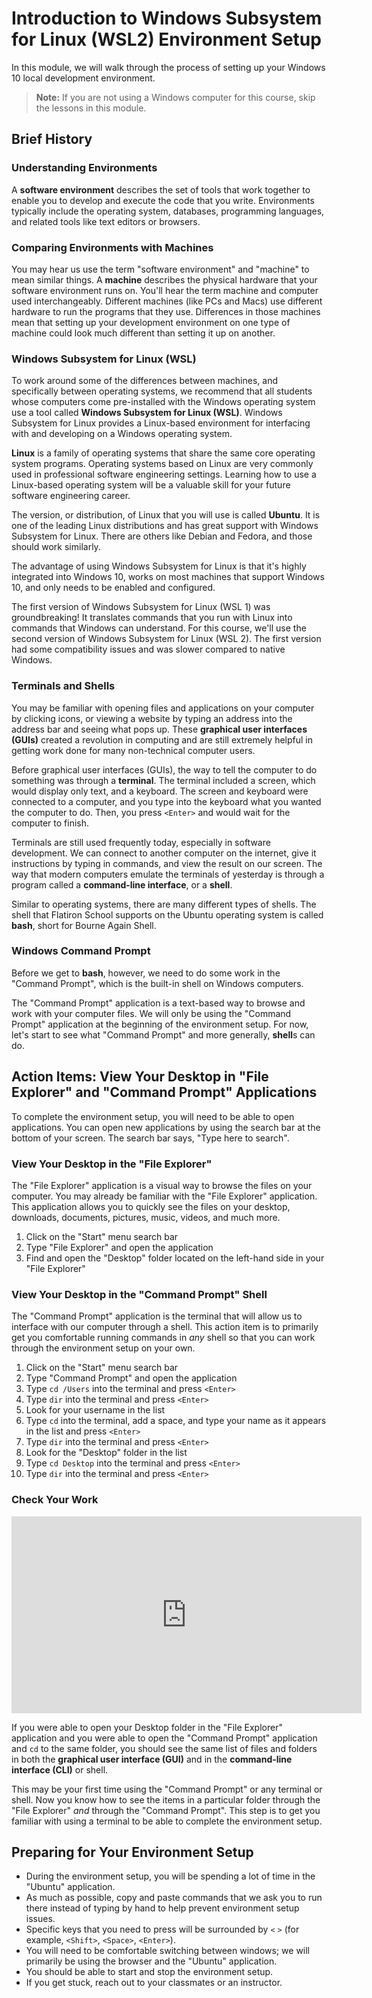 # Introduction to Windows Subsystem for Linux (WSL2) Environment Setup

In this module, we will walk through the process of setting up your Windows 10
local development environment.

> **Note:** If you are not using a Windows computer for this course, skip the
> lessons in this module.

## Brief History

### Understanding Environments

A **software environment** describes the set of tools that work together to
enable you to develop and execute the code that you write. Environments
typically include the operating system, databases, programming languages, and
related tools like text editors or browsers.

### Comparing Environments with Machines

You may hear us use the term "software environment" and "machine" to mean
similar things. A **machine** describes the physical hardware that your software
environment runs on. You'll hear the term machine and computer used
interchangeably. Different machines (like PCs and Macs) use different hardware
to run the programs that they use. Differences in those machines mean that
setting up your development environment on one type of machine could look much
different than setting it up on another.

### Windows Subsystem for Linux (WSL)

To work around some of the differences between machines, and specifically
between operating systems, we recommend that all students whose computers come
pre-installed with the Windows operating system use a tool called **Windows
Subsystem for Linux (WSL)**. Windows Subsystem for Linux provides a Linux-based
environment for interfacing with and developing on a Windows operating system.

**Linux** is a family of operating systems that share the same core operating
system programs. Operating systems based on Linux are very commonly used in
professional software engineering settings. Learning how to use a Linux-based
operating system will be a valuable skill for your future software engineering
career.

The version, or distribution, of Linux that you will use is called **Ubuntu**.
It is one of the leading Linux distributions and has great support with Windows
Subsystem for Linux. There are others like Debian and Fedora, and those should
work similarly.

The advantage of using Windows Subsystem for Linux is that it's highly
integrated into Windows 10, works on most machines that support Windows 10, and
only needs to be enabled and configured.

The first version of Windows Subsystem for Linux (WSL 1) was groundbreaking! It
translates commands that you run with Linux into commands that Windows can
understand. For this course, we'll use the second version of Windows Subsystem
for Linux (WSL 2). The first version had some compatibility issues and was
slower compared to native Windows.

### Terminals and Shells

You may be familiar with opening files and applications on your computer by
clicking icons, or viewing a website by typing an address into the address bar
and seeing what pops up. These **graphical user interfaces (GUIs)** created a
revolution in computing and are still extremely helpful in getting work done for
many non-technical computer users.

Before graphical user interfaces (GUIs), the way to tell the computer to do
something was through a **terminal**. The terminal included a screen, which
would display only text, and a keyboard. The screen and keyboard were connected
to a computer, and you type into the keyboard what you wanted the computer to do.
Then, you press `<Enter>` and would wait for the computer to finish.

Terminals are still used frequently today, especially in software development.
We can connect to another computer on the internet, give it instructions by
typing in commands, and view the result on our screen. The way that modern
computers emulate the terminals of yesterday is through a program called a
**command-line interface**, or a **shell**.

Similar to operating systems, there are many different types of shells. The
shell that Flatiron School supports on the Ubuntu operating system is called
**bash**, short for Bourne Again Shell.

### Windows Command Prompt

Before we get to **bash**, however, we need to do some work in the "Command
Prompt", which is the built-in shell on Windows computers.

The "Command Prompt" application is a text-based way to browse and work with
your computer files. We will only be using the "Command Prompt" application
at the beginning of the environment setup. For now, let's start to see what
"Command Prompt" and more generally, **shell**s can do.

## Action Items: View Your Desktop in "File Explorer" and "Command Prompt" Applications

To complete the environment setup, you will need to be able to open
applications. You can open new applications by using the search bar at the
bottom of your screen. The search bar says, "Type here to search".

### View Your Desktop in the "File Explorer"

The "File Explorer" application is a visual way to browse the files on your
computer. You may already be familiar with the "File Explorer" application. This
application allows you to quickly see the files on your desktop, downloads,
documents, pictures, music, videos, and much more.

1. Click on the "Start" menu search bar
2. Type "File Explorer" and open the application
3. Find and open the "Desktop" folder located on the left-hand side in your
   "File Explorer"

### View Your Desktop in the "Command Prompt" Shell

The "Command Prompt" application is the terminal that will allow us to interface
with our computer through a shell. This action item is to primarily get you
comfortable running commands in _any_ shell so that you can work through the
environment setup on your own.

1. Click on the "Start" menu search bar
2. Type "Command Prompt" and open the application
3. Type `cd /Users` into the terminal and press `<Enter>`
4. Type `dir` into the terminal and press `<Enter>`
5. Look for your username in the list
6. Type `cd` into the terminal, add a space, and type your name as it appears in
   the list and press `<Enter>`
7. Type `dir` into the terminal and press `<Enter>`
8. Look for the "Desktop" folder in the list
9. Type `cd Desktop` into the terminal and press `<Enter>`
10. Type `dir` into the terminal and press `<Enter>`

### Check Your Work

<iframe width="560" height="315" src="https://www.youtube.com/embed/gLtUXeP2T50" frameborder="0" allow="accelerometer; autoplay; clipboard-write; encrypted-media; gyroscope; picture-in-picture" allowfullscreen></iframe>

If you were able to open your Desktop folder in the "File Explorer" application
and you were able to open the "Command Prompt" application and `cd` to the same
folder, you should see the same list of files and folders in both the
**graphical user interface (GUI)** and in the **command-line interface (CLI)**
or shell.

This may be your first time using the "Command Prompt" or any terminal or shell.
Now you know how to see the items in a particular folder through the "File Explorer"
_and_ through the "Command Prompt". This step is to get you familiar with using
a terminal to be able to complete the environment setup.

## Preparing for Your Environment Setup

- During the environment setup, you will be spending a lot of time in the
  "Ubuntu" application.
- As much as possible, copy and paste commands that we ask you to run there
  instead of typing by hand to help prevent environment setup issues.
- Specific keys that you need to press will be surrounded by `<` `>` (for
  example, `<Shift>`, `<Space>`, `<Enter>`).
- You will need to be comfortable switching between windows; we will primarily
  be using the browser and the "Ubuntu" application.
- You should be able to start and stop the environment setup.
- If you get stuck, reach out to your classmates or an instructor.
